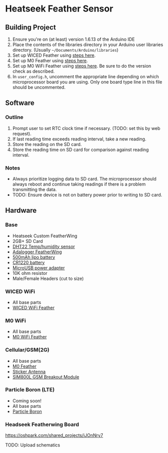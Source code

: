 # Heatseek Feather Sensor

## Building Project

1. Ensure you're on (at least) version 1.6.13 of the Arduino IDE
1. Place the contents of the libraries directory in your Arduino user libraries directory.  (Usually `~/Documents/Arduino/libraries`)
1. Set up WICED Feather using [steps here](https://learn.adafruit.com/introducing-the-adafruit-wiced-feather-wifi/).
1. Set up M0 Feather using [steps here](https://learn.adafruit.com/adafruit-feather-m0-basic-proto/setup).
1. Set up M0 WiFi Feather using [steps here](https://learn.adafruit.com/adafruit-feather-m0-wifi-atwinc1500/using-the-wifi-module). Be sure to do the version check as described.
1. In `user_config.h`, uncomment the appropriate line depending on which microprocessor board you are using.  Only one board type line in this file should be uncommented.

## Software

### Outline

1. Prompt user to set RTC clock time if necessary.  (TODO: set this by web request).
1. If last reading time exceeds reading interval, take a new reading.
1. Store the reading on the SD card.
1. Store the reading time on SD card for comparison against reading interval.

### Notes

- Always prioritize logging data to SD card.  The microprocessor should always reboot and continue taking readings if there is a problem transmitting the data.
- TODO: Ensure device is not on battery power prior to writing to SD card.

## Hardware

### Base

- Heatseek Custom FeatherWing
- 2GB+ SD Card
- [DHT22 Temp/humidity sensor](https://www.adafruit.com/product/385)
- [Adalogger FeatherWing](https://www.adafruit.com/product/2922)
- [500mAh lipo battery](https://www.adafruit.com/product/1578)
- [CR1220 battery](https://www.adafruit.com/product/380)
- [MicroUSB power adapter](https://www.adafruit.com/product/1995)
- 10K ohm resistor
- Male/Female Headers (cut to size)

### WICED WiFi

- All base parts
- [WICED WiFi Feather](https://www.adafruit.com/product/3056)

### M0 WiFi

- All base parts
- [M0 WiFi Feather](https://www.adafruit.com/product/3010)

### Cellular/GSM(2G)

- All base parts
- [M0 Feather](https://www.adafruit.com/product/2772)
- [Sticker Antenna](https://www.adafruit.com/product/3237)
- [SIM800L GSM Breakout Module](http://www.ebay.com/itm/SIM800L-Quad-band-Network-Mini-GPRS-GSM-Breakout-Module-Ships-from-California-/172265821650?hash=item281bd7d5d2:g:97gAAOSwls5Y5qFG)

### Particle Boron (LTE)

- Coming soon!
- All base parts
- [Particle Boron](https://docs.particle.io/boron/)

### Headseek Featherwing Board

https://oshpark.com/shared_projects/iJOnNry7

TODO: Upload schematics
